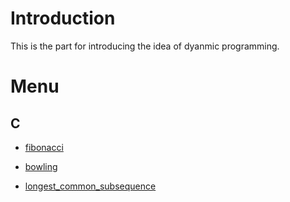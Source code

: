 # Introduction

This is the part for introducing the idea of dyanmic programming.

# Menu

## C

- [fibonacci](./C/fibonacci)

- [bowling](./C/bowling)

- [longest_common_subsequence](./C/longest_common_subseq)
